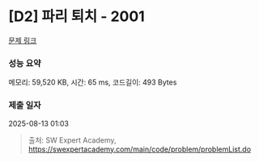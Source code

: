 # [D2] 파리 퇴치 - 2001 

[문제 링크](https://swexpertacademy.com/main/code/problem/problemDetail.do?contestProbId=AV5PzOCKAigDFAUq) 

### 성능 요약

메모리: 59,520 KB, 시간: 65 ms, 코드길이: 493 Bytes

### 제출 일자

2025-08-13 01:03



> 출처: SW Expert Academy, https://swexpertacademy.com/main/code/problem/problemList.do